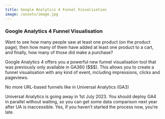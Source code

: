```yaml
---
title: Google Analytics 4 Funnel Visualisation
image: /assets/image.jpg
---
```

### Google Analytics 4 Funnel Visualisation
Want to see how many people saw at least one product (on the product page), then how many of them have added at least one product to a cart, and finally, how many of those did make a purchase?

Google Analytics 4 offers you a powerful new funnel visualisation tool that was previously only available in GA360 ($$$). This allows you to create a funnel visualisation with any kind of event, including impressions, clicks and pageviews.

No more URL-based funnels like in Universal Analytics (GA3)

Universal Analytics is going away in 1st July 2023. You should deploy GA4 in parallel without waiting, so you can get some data comparison next year after UA is inaccessible. Yes, if you haven’t started the process now, you’re late.
